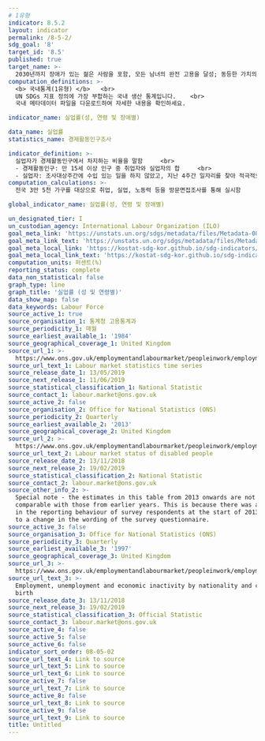 ```yaml
---
# 1유형 
indicator: 8.5.2
layout: indicator
permalink: /8-5-2/
sdg_goal: '8'
target_id: '8.5'
published: true
target_name: >-
  2030년까지 장애가 있는 젊은 사람을 포함, 모든 남녀의 완전 고용을 달성; 동등한 가치의 업무에 대해 동등한 보수 보장
computation_definitions: >-
  <b> 국내통계(1유형) </b>   <br>
  UN SDGs 지표 정의에 가장 부합하는 국내 생산 통계입니다.    <br>
  국내 메타데이터 파일을 다운로드하여 자세한 내용을 확인하세요.

indicator_name: 실업률(성, 연령 및 장애별)

data_name: 실업률
statistics_name: 경제활동인구조사

indicator_definition: >-
  실업자가 경제활동인구에서 차지하는 비율을 말함     <br>
  - 경제활동인구: 만 15세 이상 인구 중 취업자와 실업자의 합     <br>
  - 실업자: 조사대상주간에 수입 있는 일을 하지 않았고, 지난 4주간 일자리를 찾아 적극적으로 구직활동을 하였던 사람으로서 일자리가 주어지면 즉시 취업이 가능한 사람
computation_calculations: >-
  전국 3만 5천 가구를 대상으로 취업, 실업, 노동력 등을 방문면접조사를 통해 실시함

global_indicator_name: 실업률(성, 연령 및 장애별)

un_designated_tier: I
un_custodian_agency: International Labour Organization (ILO)
goal_meta_link: 'https://unstats.un.org/sdgs/metadata/files/Metadata-08-05-02.pdf'
goal_meta_link_text: 'https://unstats.un.org/sdgs/metadata/files/Metadata-08-05-02.pdf'
goal_meta_local_link: 'https://kostat-sdg-kor.github.io/sdg-indicators/public/data/Metadata-08-05-02_KOR.pdf'
goal_meta_local_link_text: 'https://kostat-sdg-kor.github.io/sdg-indicators/public/data/Metadata-08-05-02_KOR.pdf'
computation_units: 퍼센트(%)
reporting_status: complete
data_non_statistical: false
graph_type: line
graph_title: '실업률 (성 및 연령별)'
data_show_map: false
data_keywords: Labour Force
source_active_1: true
source_organisation_1: 통계청 고용통계과
source_periodicity_1: 매월
source_earliest_available_1: '1984'
source_geographical_coverage_1: United Kingdom
source_url_1: >-
  https://www.ons.gov.uk/employmentandlabourmarket/peopleinwork/employmentandemployeetypes/datasets/labourmarketstatistics
source_url_text_1: Labour market statistics time series
source_release_date_1: 13/05/2019
source_next_release_1: 11/06/2019
source_statistical_classification_1: National Statistic
source_contact_1: labour.market@ons.gov.uk
source_active_2: false
source_organisation_2: Office for National Statistics (ONS)
source_periodicity_2: Quarterly
source_earliest_available_2: '2013'
source_geographical_coverage_2: United Kingdom
source_url_2: >-
  https://www.ons.gov.uk/employmentandlabourmarket/peopleinwork/employmentandemployeetypes/datasets/labourmarketstatusofdisabledpeoplea08
source_url_text_2: Labour market status of disabled people
source_release_date_2: 13/11/2018
source_next_release_2: 19/02/2019
source_statistical_classification_2: National Statistic
source_contact_2: labour.market@ons.gov.uk
source_other_info_2: >-
  Special note - the estimates in this table from 2013 onwards are not directly
  comparable with those from earlier years. This is because there was a change
  in the reporting behaviour of survey respondents at the start of 2013 related
  to a change in the wording of the survey questionnaire.
source_active_3: false
source_organisation_3: Office for National Statistics (ONS)
source_periodicity_3: Quarterly
source_earliest_available_3: '1997'
source_geographical_coverage_3: United Kingdom
source_url_3: >-
  https://www.ons.gov.uk/employmentandlabourmarket/peopleinwork/employmentandemployeetypes/datasets/a12employmentunemploymentandeconomicinactivitybynationalityandcountryofbirth
source_url_text_3: >-
  Employment, unemployment and economic inactivity by nationality and country of
  birth
source_release_date_3: 13/11/2018
source_next_release_3: 19/02/2019
source_statistical_classification_3: Official Statistic
source_contact_3: labour.market@ons.gov.uk
source_active_4: false
source_active_5: false
source_active_6: false
indicator_sort_order: 08-05-02
source_url_text_4: Link to source
source_url_text_5: Link to source
source_url_text_6: Link to source
source_active_7: false
source_url_text_7: Link to source
source_active_8: false
source_url_text_8: Link to source
source_active_9: false
source_url_text_9: Link to source
title: Untitled
---
```

